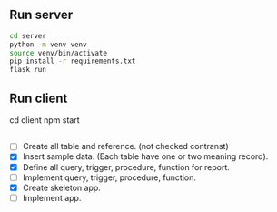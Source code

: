 ## Run server
``` bash
cd server 
python -m venv venv
source venv/bin/activate
pip install -r requirements.txt
flask run
```

## Run client
cd client
npm start


## 
- [ ] Create all table and reference. (not checked contranst)
- [x] Insert sample data. (Each table have one or two meaning record).
- [x] Define all query, trigger, procedure, function for report.
- [ ] Implement query, trigger, procedure, function.
- [x] Create skeleton app.
- [ ] Implement app.

